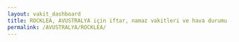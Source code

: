 ```yaml
---
layout: vakit_dashboard
title: ROCKLEA, AVUSTRALYA için iftar, namaz vakitleri ve hava durumu - ilçe/eyalet seç
permalink: /AVUSTRALYA/ROCKLEA/
---
```


<script type="text/javascript">
  var GLOBAL_COUNTRY = 'AVUSTRALYA';
  var GLOBAL_CITY = 'ROCKLEA';
  var GLOBAL_STATE = '';
  var lat = 72;
  var lon = 21;
</script>
